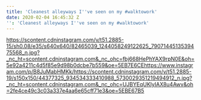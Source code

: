 ```yaml
---
title: 'Cleanest alleyways I''ve seen on my #walktowork'
date: 2020-02-04 16:45:32 Z
'': 'Cleanest alleyways I''ve seen on my #walktowork'
---
```


https://scontent.cdninstagram.com/v/t51.2885-15/sh0.08/e35/s640x640/82465039_1244058249122625_7907144513539475568_n.jpg?_nc_ht=scontent.cdninstagram.com&_nc_ohc=fbj668HePhYAX9rpN0E&oh=5e92a4211c4d5f85e9d98b0dcbe7b559&oe=5EB7E6CEhttps://www.instagram.com/p/B8JuMabHMKk/https://scontent.cdninstagram.com/v/t51.2885-19/s150x150/44377325_934534333410988_5730029351219494912_n.jpg?_nc_ht=scontent.cdninstagram.com&_nc_ohc=UJBYEqUKlyIAX8u4Awv&oh=2fe4ce49c3c03a337e4aa6e65cff71e3&oe=5EBE67B5